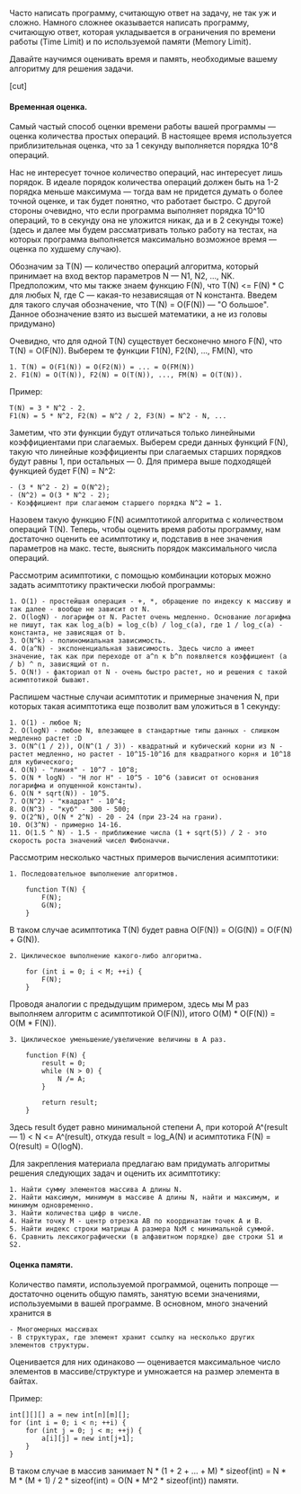 Часто написать программу, считающую ответ на задачу, не так уж и сложно.
Намного сложнее оказывается написать программу, считающую ответ, которая укладывается в ограничения по времени работы (Time Limit) и по используемой памяти (Memory Limit).

Давайте научимся оценивать время и память, необходимые вашему алгоритму для решения задачи.

[cut]<br/>

#### Временная оценка.

Самый частый способ оценки времени работы вашей программы &mdash; оценка количества простых операций. 
В настоящее время используется приблизительная оценка, что за 1 секунду выполняется порядка 10^8 операций.

Нас не интересует точное количество операций, нас интересует лишь порядок. В идеале порядок количества операций должен быть на 1-2 порядка меньше максимума &mdash; тогда вам не придется думать о более точной оценке, и так будет понятно, что работает быстро. С другой стороны очевидно, что если программа выполняет порядка 10^10 операций, то в секунду она не уложится никак, да и в 2 секунды тоже) (здесь и далее мы будем рассматривать только работу на тестах, на которых программа выполняется максимально возможное время &mdash; оценка по худшему случаю).

Обозначим за T(N) &mdash; количество операций алгоритма, который принимает на вход вектор параметров N &mdash; N1, N2, ..., NK.
Предположим, что мы также знаем функцию F(N), что T(N) <= F(N) * C для любых N, где C &mdash; какая-то независящая от N константа.
Введем для такого случая обозначение, что T(N) = O(F(N)) &mdash; "O большое". Данное обозначение взято из высшей математики, а не из головы придумано)

Очевидно, что для одной T(N) существует бесконечно много F(N), что T(N) = O(F(N)).
Выберем те функции F1(N), F2(N), ..., FM(N), что 

	1. T(N) = O(F1(N)) = O(F2(N)) = ... = O(FM(N))
	2. F1(N) = O(T(N)), F2(N) = O(T(N)), ..., FM(N) = O(T(N)).
	
Пример:

	T(N) = 3 * N^2 - 2.	
	F1(N) = 5 * N^2, F2(N) = N^2 / 2, F3(N) = N^2 - N, ...
	
Заметим, что эти функции будут отличаться только линейными коэффициентами при слагаемых. Выберем среди данных функций F(N), такую что линейные коэффициенты при слагаемых старших порядков будут равны 1, при остальных &mdash; 0.
Для примера выше подходящей функцией будет F(N) = N^2: 
	
	- (3 * N^2 - 2) = O(N^2);
	- (N^2) = O(3 * N^2 - 2);
	- Коэффициент при слагаемом старшего порядка N^2 = 1.
	
Назовем такую функцию F(N) асимптотикой алгоритма с количеством операций T(N).
Теперь, чтобы оценить время работы программу, нам достаточно оценить ее асимптотику и, подставив в нее значения параметров на макс. тесте, выяснить порядок максимального числа операций.

Рассмотрим асимптотики, с помощью комбинации которых можно задать асимптотику практически любой программы:

	1. O(1) - простейшая операция - +, *, обращение по индексу к массиву и так далее - вообще не зависит от N.
	2. O(logN) - логарифм от N. Растет очень медленно. Основание логарифма не пишут, так как log_a(b) = log_c(b) / log_c(a), где 1 / log_c(a) - константа, не зависящая от b.
	3. O(N^k) - полиномиальная зависимость.
	4. O(a^N) - экспоненциальная зависимость. Здесь число a имеет значение, так как при переходе от a^n к b^n появляется коэффициент (a / b) ^ n, зависящий от n.
	5. O(N!) - факториал от N - очень быстро растет, но и решения с такой асимптотикой бывают.
	
Распишем частные случаи асимптотик и примерные значения N, при которых такая асимптотика еще позволит вам уложиться в 1 секунду:

	1. O(1) - любое N;
	2. O(logN) - любое N, влезающее в стандартные типы данных - слишком медленно растет :D
	3. O(N^(1 / 2)), O(N^(1 / 3)) - квадратный и кубический корни из N - растет медленно, но растет - 10^15-10^16 для квадратного корня и 10^18 для кубического;
	4. O(N) - "линия" - 10^7 - 10^8;
	5. O(N * logN) - "Н лог Н" - 10^5 - 10^6 (зависит от основания логарифма и опущенной константы).
	6. O(N * sqrt(N)) - 10^5.
	7. O(N^2) - "квадрат" - 10^4;
	8. O(N^3) - "куб" - 300 - 500;
	9. O(2^N), O(N * 2^N) - 20 - 24 (при 23-24 на грани).
	10. O(3^N) - примерно 14-16.
	11. O(1.5 ^ N) - 1.5 - приближение числа (1 + sqrt(5)) / 2 - это скорость роста значений чисел Фибоначчи.
	
Рассмотрим несколько частных примеров вычисления асимптотики:

	1. Последовательное выполнение алгоритмов.
	
		function T(N) {
			F(N);
			G(N);
		}	
	
В таком случае асимптотика T(N) будет равна O(F(N)) = O(G(N)) = O(F(N) + G(N)).
	
	2. Циклическое выполнение какого-либо алгоритма.
	
		for (int i = 0; i < M; ++i) {
			F(N);
		}
		
Проводя аналогии с предыдущим примером, здесь мы M раз выполняем алгоритм с асимптотикой O(F(N)), итого O(M) * O(F(N)) = O(M * F(N)).
	
	3. Циклическое уменьшение/увеличение величины в A раз.
	
		function F(N) {
			result = 0;
			while (N > 0) {
				N /= A;
			}
			
			return result;
		}
		
Здесь result будет равно минимальной степени A, при которой A^(result &mdash; 1) < N <= A^(result), откуда result = log_A(N) и асимптотика F(N) = O(result) = O(logN).
	
Для закрепления материала предлагаю вам придумать алгоритмы решения следующих задач и оценить их асимптотику:

	1. Найти сумму элементов массива A длины N.
	2. Найти максимум, минимум в массиве A длины N, найти и максимум, и минимум одновременно.
	3. Найти количества цифр в числе.
	4. Найти точку M - центр отрезка AB по координатам точек A и B.
	5. Найти индекс строки матрицы A размера NxM с минимальной суммой.
	6. Сравнить лексикографически (в алфавитном порядке) две строки S1 и S2.
	
#### Оценка памяти.

Количество памяти, используемой программой, оценить попроще &mdash; достаточно оценить общую память, занятую всеми значениями, используемыми в вашей программе.
В основном, много значений хранится в 
	
	- Многомерных массивах
	- В структурах, где элемент хранит ссылку на несколько других элементов структуры.
	
Оценивается для них одинаково &mdash; оценивается максимальное число элементов в массиве/структуре и умножается на размер элемента в байтах.

Пример:

	int[][][] a = new int[n][m][];
	for (int i = 0; i < n; ++i) {
		for (int j = 0; j < m; ++j) {
			a[i][j] = new int[j+1];
		}
	}
	
В таком случае в массив занимает N * (1 + 2 + ... + M) * sizeof(int) = N * M * (M + 1) / 2 * sizeof(int) = O(N * M^2 * sizeof(int)) памяти.
